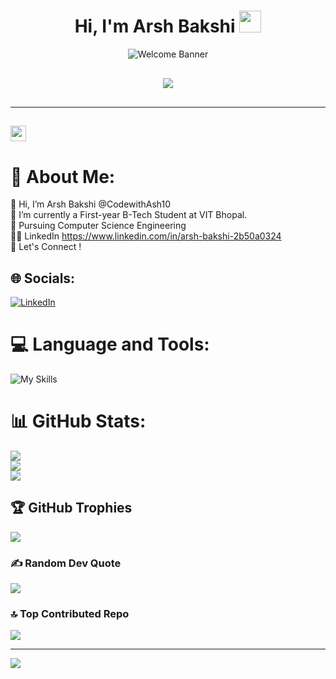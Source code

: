 <h1 align="center"><b>Hi, I'm Arsh Bakshi</b> 
<img src="https://media.giphy.com/media/hvRJCLFzcasrR4ia7z/giphy.gif" width="35"></h1>
<p align="center">
  <img src="https://user-images.githubusercontent.com/73097560/115834477-dbab4500-a447-11eb-908a-139a6edaec5c.gif" alt="Welcome Banner">
</p>
<p align="center" style="font-size: 30px;">
  <a href="https://github.com/DenverCoder1/readme-typing-svg">
<img src="https://readme-typing-svg.herokuapp.com?font=Verdana&color=cyan&size=50&center=true&vCenter=true&width=1200&height=100&lines=Welcome+to+My+Github+Profile!!;Explore+🔎+and+Collaborate+with+me+⚙">
  </a>
</p>

---

## <img src="https://media2.giphy.com/media/QssGEmpkyEOhBCb7e1/giphy.gif?cid=ecf05e47a0n3gi1bfqntqmob8g9aid1oyj2wr3ds3mg700bl&rid=giphy.gif" width="25">
    
# 💫 About Me:
👋 Hi, I’m Arsh Bakshi @CodewithAsh10<br>
🔭 I’m currently a First-year B-Tech Student at VIT Bhopal.<br>
🌱 Pursuing Computer Science Engineering<br>
🧑‍💻 LinkedIn https://www.linkedin.com/in/arsh-bakshi-2b50a0324<br>
🤝 Let's Connect !<br>


## 🌐 Socials:
[![LinkedIn](https://img.shields.io/badge/LinkedIn-%230077B5.svg?logo=linkedin&logoColor=white)](https://linkedin.com/in/arsh-bakshi-2b50a0324) 

# 💻 Language and Tools:
![My Skills](https://skillicons.dev/icons?i=vscode,cpp,py,html,css,matlab,postman,mysql)

# 📊 GitHub Stats:
![](https://github-readme-stats.vercel.app/api?username=CodewithAsh10&theme=tokyonight&hide_border=false&include_all_commits=true&count_private=false)<br/>
![](https://github-readme-streak-stats.herokuapp.com/?user=CodewithAsh10&theme=tokyonight&hide_border=false)<br/>
![](https://github-readme-stats.vercel.app/api/top-langs/?username=CodewithAsh10&theme=tokyonight&hide_border=false&include_all_commits=true&count_private=false&layout=compact)

## 🏆 GitHub Trophies
![](https://github-profile-trophy.vercel.app/?username=CodewithAsh10&theme=blue_navy&no-frame=false&no-bg=false&margin-w=4)

### ✍️ Random Dev Quote
![](https://quotes-github-readme.vercel.app/api?type=horizontal&theme=dark)

### 🔝 Top Contributed Repo
![](https://github-contributor-stats.vercel.app/api?username=CodewithAsh10&limit=5&theme=blue_navy&combine_all_yearly_contributions=true)

---
[![](https://visitcount.itsvg.in/api?id=CodewithAsh10&icon=5&color=1)](https://visitcount.itsvg.in)

<!-- Proudly created with GPRM ( https://gprm.itsvg.in ) -->
